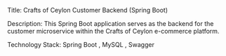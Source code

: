 Title: Crafts of Ceylon Customer Backend (Spring Boot)

Description: This Spring Boot application serves as the backend for the customer microservice within the Crafts of Ceylon e-commerce platform.

Technology Stack: Spring Boot , MySQL , Swagger
